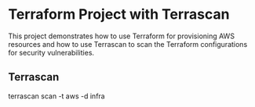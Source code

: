 # Terraform Project with Terrascan
This project demonstrates how to use Terraform for provisioning AWS resources and how to use Terrascan to scan the Terraform configurations for security vulnerabilities.

## Terrascan
terrascan scan -t aws -d infra
